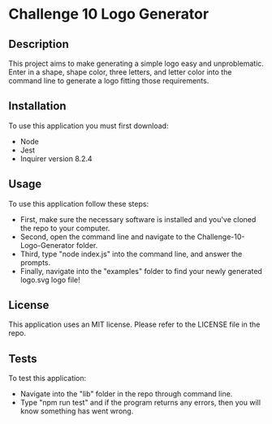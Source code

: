 # Challenge 10 Logo Generator

## Description

This project aims to make generating a simple logo easy and unproblematic.
Enter in a shape, shape color, three letters, and letter color into the command line to generate a logo fitting those requirements.

## Installation

To use this application you must first download:

- Node
- Jest
- Inquirer version 8.2.4

## Usage

To use this application follow these steps:

- First, make sure the necessary software is installed and you've cloned the repo to your computer.
- Second, open the command line and navigate to the Challenge-10-Logo-Generator folder.
- Third, type "node index.js" into the command line, and answer the prompts.
- Finally, navigate into the "examples" folder to find your newly generated logo.svg logo file!

## License

This application uses an MIT license. Please refer to the LICENSE file in the repo.

## Tests

To test this application:

- Navigate into the "lib" folder in the repo through command line.
- Type "npm run test" and if the program returns any errors, then you will know something has went wrong.
